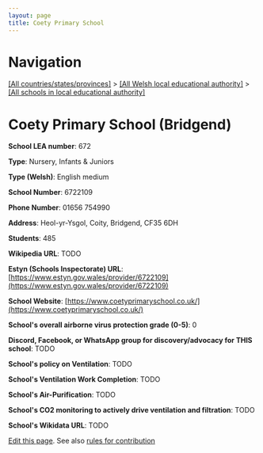 ```yaml
---
layout: page
title: Coety Primary School
---
```

# Navigation

[[All countries/states/provinces]](../../..) > [[All Welsh local educational authority]](../..) > [[All schools in local educational authority]](..)

# Coety Primary School (Bridgend)

**School LEA number**: 672

**Type**: Nursery, Infants & Juniors

**Type (Welsh)**: English medium

**School Number**: 6722109

**Phone Number**: 01656 754990

**Address**: Heol-yr-Ysgol, Coity, Bridgend, CF35 6DH

**Students**: 485

**Wikipedia URL**: TODO

**Estyn (Schools Inspectorate) URL**: [https://www.estyn.gov.wales/provider/6722109](https://www.estyn.gov.wales/provider/6722109)

**School Website**: [https://www.coetyprimaryschool.co.uk/](https://www.coetyprimaryschool.co.uk/)

**School's overall airborne virus protection grade (0-5)**: 0

**Discord, Facebook, or WhatsApp group for discovery/advocacy for THIS school**: TODO

**School's policy on Ventilation**: TODO

**School's Ventilation Work Completion**: TODO

**School's Air-Purification**: TODO

**School's CO2 monitoring to actively drive ventilation and filtration**: TODO

**School's Wikidata URL**: TODO




[Edit this page](https://github.com/VentilationProject/Wales/edit/prif/./Bridgend/Coety_Primary_School.md). See also [rules for contribution](../../../contribution-rules/)